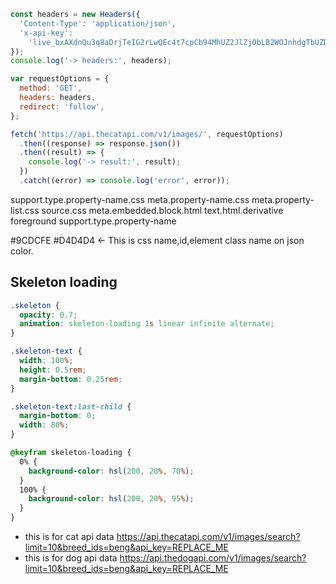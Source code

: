 ```js
const headers = new Headers({
  'Content-Type': 'application/json',
  'x-api-key':
    'live_bxAXdnQu3q8aDrjTeIG2rLwQEc4t7cpCb94MhUZ2JlZjObLB2WOJnhdgTbUZD7Nf',
});
console.log('-> headers:', headers);

var requestOptions = {
  method: 'GET',
  headers: headers,
  redirect: 'follow',
};

fetch('https://api.thecatapi.com/v1/images/', requestOptions)
  .then((response) => response.json())
  .then((result) => {
    console.log('-> result:', result);
  })
  .catch((error) => console.log('error', error));
```

support.type.property-name.css
meta.property-name.css
meta.property-list.css
source.css
meta.embedded.block.html
text.html.derivative
foreground support.type.property-name

#9CDCFE
#D4D4D4 <- This is css name,id,element class name on json color.

## Skeleton loading

```css
.skeleton {
  opacity: 0.7;
  animation: skeleton-loading 1s linear infinite alternate;
}

.skeleton-text {
  width: 100%;
  height: 0.5rem;
  margin-bottom: 0.25rem;
}

.skeleton-text:last-child {
  margin-bottom: 0;
  width: 80%;
}

@keyfram skeleton-loading {
  0% {
    background-color: hsl(200, 20%, 70%);
  }
  100% {
    background-color: hsl(200, 20%, 95%);
  }
}
```

- this is for cat api data
  https://api.thecatapi.com/v1/images/search?limit=10&breed_ids=beng&api_key=REPLACE_ME
- this is for dog api data
  https://api.thedogapi.com/v1/images/search?limit=10&breed_ids=beng&api_key=REPLACE_ME
